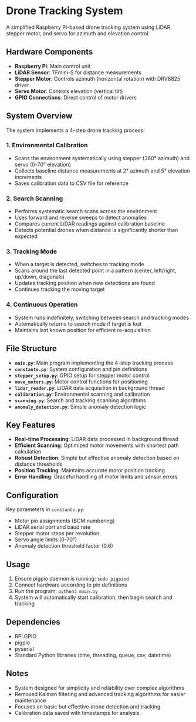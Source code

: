 # Drone Tracking System

A simplified Raspberry Pi-based drone tracking system using LiDAR, stepper motor, and servo for azimuth and elevation control.

## Hardware Components

- **Raspberry Pi**: Main control unit
- **LiDAR Sensor**: TFmini-S for distance measurements
- **Stepper Motor**: Controls azimuth (horizontal rotation) with DRV8825 driver
- **Servo Motor**: Controls elevation (vertical tilt)
- **GPIO Connections**: Direct control of motor drivers

## System Overview

The system implements a 4-step drone tracking process:

### 1. Environmental Calibration
- Scans the environment systematically using stepper (360° azimuth) and servo (0-70° elevation)
- Collects baseline distance measurements at 2° azimuth and 5° elevation increments
- Saves calibration data to CSV file for reference

### 2. Search Scanning
- Performs systematic search scans across the environment
- Uses forward and reverse sweeps to detect anomalies
- Compares current LiDAR readings against calibration baseline
- Detects potential drones when distance is significantly shorter than expected

### 3. Tracking Mode
- When a target is detected, switches to tracking mode
- Scans around the last detected point in a pattern (center, left/right, up/down, diagonals)
- Updates tracking position when new detections are found
- Continues tracking the moving target

### 4. Continuous Operation
- System runs indefinitely, switching between search and tracking modes
- Automatically returns to search mode if target is lost
- Maintains last known position for efficient re-acquisition

## File Structure

- **`main.py`**: Main program implementing the 4-step tracking process
- **`constants.py`**: System configuration and pin definitions
- **`stepper_setup.py`**: GPIO setup for stepper motor control
- **`move_motors.py`**: Motor control functions for positioning
- **`lidar_reader.py`**: LiDAR data acquisition in background thread
- **`calibration.py`**: Environmental scanning and calibration
- **`scanning.py`**: Search and tracking scanning algorithms
- **`anomaly_detection.py`**: Simple anomaly detection logic

## Key Features

- **Real-time Processing**: LiDAR data processed in background thread
- **Efficient Scanning**: Optimized motor movements with shortest path calculation
- **Robust Detection**: Simple but effective anomaly detection based on distance thresholds
- **Position Tracking**: Maintains accurate motor position tracking
- **Error Handling**: Graceful handling of motor limits and sensor errors

## Configuration

Key parameters in `constants.py`:
- Motor pin assignments (BCM numbering)
- LiDAR serial port and baud rate
- Stepper motor steps per revolution
- Servo angle limits (0-70°)
- Anomaly detection threshold factor (0.6)

## Usage

1. Ensure pigpio daemon is running: `sudo pigpiod`
2. Connect hardware according to pin definitions
3. Run the program: `python3 main.py`
4. System will automatically start calibration, then begin search and tracking

## Dependencies

- RPi.GPIO
- pigpio
- pyserial
- Standard Python libraries (time, threading, queue, csv, datetime)

## Notes

- System designed for simplicity and reliability over complex algorithms
- Removed Kalman filtering and advanced tracking algorithms for easier maintenance
- Focuses on basic but effective drone detection and tracking
- Calibration data saved with timestamps for analysis
